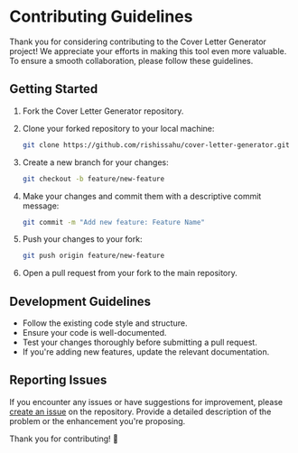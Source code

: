 # Contributing Guidelines

Thank you for considering contributing to the Cover Letter Generator project! We appreciate your efforts in making this tool even more valuable. To ensure a smooth collaboration, please follow these guidelines.

## Getting Started

1. Fork the Cover Letter Generator repository.
2. Clone your forked repository to your local machine:

   ```bash
   git clone https://github.com/rishissahu/cover-letter-generator.git
   ```

3. Create a new branch for your changes:

   ```bash
   git checkout -b feature/new-feature
   ```

4. Make your changes and commit them with a descriptive commit message:

   ```bash
   git commit -m "Add new feature: Feature Name"
   ```

5. Push your changes to your fork:

   ```bash
   git push origin feature/new-feature
   ```

6. Open a pull request from your fork to the main repository.

## Development Guidelines

- Follow the existing code style and structure.
- Ensure your code is well-documented.
- Test your changes thoroughly before submitting a pull request.
- If you're adding new features, update the relevant documentation.

## Reporting Issues

If you encounter any issues or have suggestions for improvement, please [create an issue](https://github.com/rishissahu/cover-letter-generator/issues) on the repository. Provide a detailed description of the problem or the enhancement you're proposing.

Thank you for contributing! 🌟